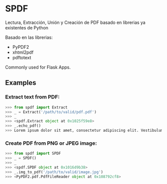 # SPDF
Lectura, Extracción, Unión y Creación de PDF basado en librerias ya existentes de Python

Basado en las librerias:

  - PyPDF2
  - xhtml2pdf
  - pdftotext
  
Commonly used for Flask Apps.

## Examples

### Extract text from PDF:

```python
>>> from spdf import Extract
>>> _ = Extract('/path/to/valid/pdf.pdf')
>>> _
>>> <spdf.Extract object at 0x1025f59e8>
>>> _.echo_pdf()
>>> Lorem ipsum dolor sit amet, consectetur adipiscing elit. Vestibulum ut porta massa. Donec in metus eu elit dictum mollis vel ut massa. Mauris bibendum sollicitudin leo, in rutrum nulla accumsan non. Suspendisse porttitor feugiat ante eu venenatis. Nulla sollicitudin congue lorem, vel facilisis odio eleifend eu. Sed ac cursus quam, quis aliquam sapien. Fusce interdum risus nec arcu dignissim, ac venenatis est congue. Proin egestas posuere ex, id aliquam arcu condimentum vitae. Fusce semper laoreet nibh quis hendrerit. Suspendisse mollis quis risus in fringilla. In ac neque eu nulla varius porta. Nunc luctus elit vel nisi lacinia porttitor. In imperdiet enim eget commodo consectetur. Ut eu odio tortor. Nunc aliquet felis iaculis dolor malesuada tempus a aliquam purus. Etiam porta odio vel urna posuere, non viverra velit viverra.
```

### Create PDF from PNG or JPEG image:
```python
>>> from spdf import SPDF
>>> _ = SPDF()
>>> _
>>> <spdf.SPDF object at 0x1016d9b38>
>>> _.img_to_pdf('/path/to/valid/image.jpg')
>>> <PyPDF2.pdf.PdfFileReader object at 0x108792cf8>
```
